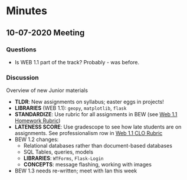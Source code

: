 # Minutes

## 10-07-2020 Meeting

### Questions

- Is WEB 1.1 part of the track? Probably - was before.

### Discussion

Overview of new Junior materials

  - **TLDR**: New assignments on syllabus; easter eggs in projects!
  - **LIBRARIES** (WEB 1.1): `geopy`, `matplotlib`, `flask`
  - **STANDARDIZE**: Use rubric for all assignments in BEW (see [Web 1.1 Homework Rubric](https://make-school-courses.github.io/WEB-1.1-Web-Architecture/#/Assignments/01-Request-Response))
  - **LATENESS SCORE**: Use gradescope to see how late students are on assignments. See professionalism row in [Web 1.1 CLO Rubric](https://docs.google.com/document/d/1XNMRXsNVB6S3QpK-8T2Q7cvR-UxcVIsT4XvJnGpq4v4/edit)
  - BEW 1.2 changes:
    - Relational databases rather than document-based databases
    - SQL Tables, queries, models
    - **LIBRARIES**: `WTForms`, `Flask-Login`
    - **CONCEPTS**: message flashing, working with images
  - BEW 1.3 needs re-written; meet with Ian this week
